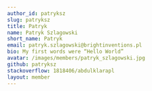 ```yaml
---
author_id: patryksz
slug: patryksz
title: Patryk
name: Patryk Szlagowski
short_name: Patryk
email: patryk.szlagowski@brightinventions.pl
bio: My first words were “Hello World”
avatar: /images/members/patryk_szlagowski.jpg
github: patryksz
stackoverflow: 1818406/abdulklarapl
layout: member
---
```




